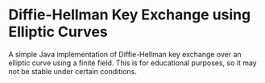 # Diffie-Hellman Key Exchange using Elliptic Curves
A simple Java implementation of Diffie-Hellman key exchange over an elliptic curve using a finite field. This is for educational purposes, so it may not be stable under certain conditions.
